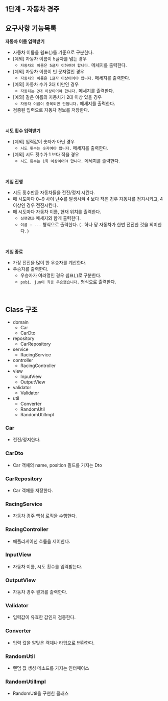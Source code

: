 ## 1단계 - 자동차 경주

## 요구사항 기능목록

**자동차 이름 입력받기**

- 자동차 이름을 쉼표(,)를 기준으로 구분한다.
- [예외] 자동차 이름이 5글자를 넘는 경우
  - `자동차의 이름은 5글자 이하여야 합니다.` 메세지를 출력한다.
- [예외] 자동차 이름이 빈 문자열인 경우
  - `자동차의 이름은 1글자 이상이어야 합니다.` 메세지를 출력한다.
- [예외] 자동차 수가 2대 미만인 경우
    - `자동차는 2대 이상이어야 합니다.` 메세지를 출력한다.
- [예외] 같은 이름의 자동차가 2대 이상 있을 경우
  - `자동차 이름이 중복되면 안됩니다.` 메세지를 출력한다.
- 검증된 입력으로 자동차 정보를 저장한다.

<br>

**시도 횟수 입력받기**

- [예외] 입력값이 숫자가 아닌 경우
    - `시도 횟수는 숫자여야 합니다.` 메세지를 출력한다.
- [예외] 시도 횟수가 1 보다 작을 경우
    - `시도 횟수는 1회 이상이어야 합니다.` 메세지를 출력한다.

<br>

**게임 진행**

- 시도 횟수만큼 자동차들을 전진/정지 시킨다.
- 매 시도마다 0~9 사이 난수를 발생시켜 4 보다 작은 경우 자동차를 정지시키고, 4 이상인 경우 전진시킨다.
- 매 시도마다 자동차 이름, 현재 위치를 출력한다.
  - `실행결과` 메세지와 함게 출력한다.
  - `이름 : ---` 형식으로 출력한다. (`-` 하나 당 자동차가 한번 전진한 것을 의미한다. )

<br>

**게임 종료**

- 가장 전진을 많이 한 우승자를 계산한다.
- 우승자를 출력한다.
    - 우승자가 여러명인 경우 쉼표(,)로 구분한다.
    - `pobi, jun이 최종 우승했습니다.` 형식으로 출력한다.

<br>


## Class 구조
- domain
  - Car
  - CarDto
- repository
  - CarRepository
- service 
  - RacingService
- controller
  - RacingController
- view
  - InputView
  - OutputView
- validator
  - Validator
- util
  - Converter
  - RandomUtil
  - RandomUtilImpl


### Car
- 전진/정지한다.

### CarDto
- Car 객체의 name, position 필드를 가지는 Dto

### CarRepository
- Car 객체를 저장한다.

### RacingService
- 자동차 경주 핵심 로직을 수행한다.

### RacingController
- 애플리케이션 흐름을 제어한다.

### InputView
- 자동차 이름, 시도 횟수를 입력받는다.

### OutputView
- 자동차 경주 결과를 출력한다.

### Validator
- 입력값이 유효한 값인지 검증한다.

### Converter
- 입력 값을 알맞은 객체나 타입으로 변환한다.

### RandomUtil
- 랜덤 값 생성 메소드를 가지는 인터페이스

### RandomUtilImpl
- RandomUtil을 구현한 클래스
